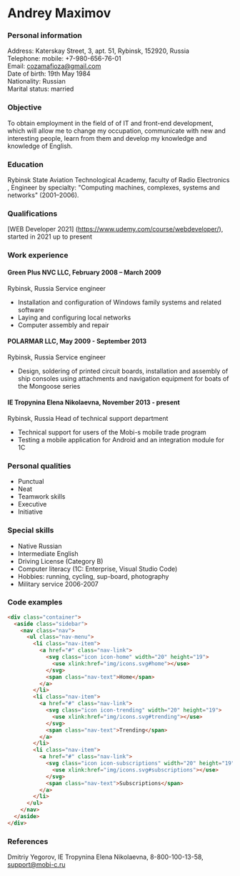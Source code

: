# Andrey Maximov

### Personal information

Address: Katerskay Street, 3, apt. 51, Rybinsk, 152920, Russia  
Telephone: mobile: +7-980-656-76-01  
Email: cozamafioza@gmail.com  
Date of birth: 19th May 1984  
Nationality: Russian  
Marital status: married

### Objective

To obtain employment in the field of of IT and front-end development, which will allow me to change my occupation, communicate with new and interesting people, learn from them and develop my knowledge and knowledge of English.

### Education

Rybinsk State Aviation Technological Academy, faculty of Radio Electronics , Engineer by specialty: "Computing machines, complexes, systems and networks" (2001–2006).

### Qualifications

[WEB Developer 2021] (https://www.udemy.com/course/webdeveloper/), started in 2021 up to present

### Work experience

#### Green Plus NVC LLC, February 2008 – March 2009

Rybinsk, Russia
Service engineer

- Installation and configuration of Windows family systems and related software
- Laying and configuring local networks
- Computer assembly and repair

#### POLARMAR LLC, May 2009 - September 2013

Rybinsk, Russia
Service engineer

- Design, soldering of printed circuit boards, installation and assembly of ship consoles using attachments and navigation equipment for boats of the Mongoose series

#### IE Tropynina Elena Nikolaevna, November 2013 - present

Rybinsk, Russia
Head of technical support department

- Technical support for users of the Mobi-s mobile trade program
- Testing a mobile application for Android and an integration module for 1C

### Personal qualities

- Punctual
- Neat
- Teamwork skills
- Executive
- Initiative

### Special skills

- Native Russian
- Intermediate English
- Driving License (Category B)
- Computer literacy (1C: Enterprise, Visual Studio Code)
- Hobbies: running, cycling, sup-board, photography
- Military service 2006-2007

### Code examples

```html
<div class="container">
  <aside class="sidebar">
    <nav class="nav">
      <ul class="nav-menu">
        <li class="nav-item">
          <a href="#" class="nav-link">
            <svg class="icon icon-home" width="20" height="19">
              <use xlink:href="img/icons.svg#home"></use>
            </svg>
            <span class="nav-text">Home</span>
          </a>
        </li>
        <li class="nav-item">
          <a href="#" class="nav-link">
            <svg class="icon icon-trending" width="20" height="19">
              <use xlink:href="img/icons.svg#trending"></use>
            </svg>
            <span class="nav-text">Trending</span>
          </a>
        </li>
        <li class="nav-item">
          <a href="#" class="nav-link">
            <svg class="icon icon-subscriptions" width="20" height="19">
              <use xlink:href="img/icons.svg#subscriptions"></use>
            </svg>
            <span class="nav-text">Subscriptions</span>
          </a>
        </li>
      </ul>
    </nav>
  </aside>
</div>
```

### References

Dmitriy Yegorov, IE Tropynina Elena Nikolaevna, 8-800-100-13-58, support@mobi-c.ru
